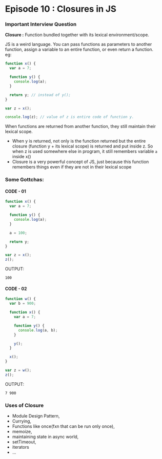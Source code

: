 # Episode 10 : Closures in JS

### Important Interview Question

**Closure :** Function bundled together with its lexical environment/scope.

JS is a weird language. You can pass functions as parameters to another function, assign a variable to an entire function, or even return a function.
eg:

```javascript
function x() {
  var a = 7;

  function y() {
    console.log(a);
  }

  return y; // instead of y();
}

var z = x();

console.log(z); // value of z is entire code of function y.
```

When functions are returned from another function, they still maintain their lexical
scope.

- When y is returned, not only is the function returned but the entire closure (function y + its lexical scope) is returned and put inside z. So when z is used somewhere else in program, it still remembers variable `a` inside x()
- Closure is a very powerful concept of JS, just because this function remembers things even if they are not in their lexical scope

### Some Gottchas:

#### CODE - 01

```javascript
function x() {
  var a = 7;

  function y() {
    console.log(a);
  }

  a = 100;

  return y;
}

var z = x();
z();
```

OUTPUT:

    100

#### CODE - 02

```javascript
function w() {
  var b = 900;

  function x() {
    var a = 7;

    function y() {
      console.log(a, b);
    }

    y();
  }

  x();
}

var z = w();
z();
```

OUTPUT:

    7 900

### Uses of Closure

- Module Design Pattern,
- Currying,
- Functions like once(fxn that can be run only once),
- memoize,
- maintaining state in async world,
- setTimeout,
- iterators
- ...
